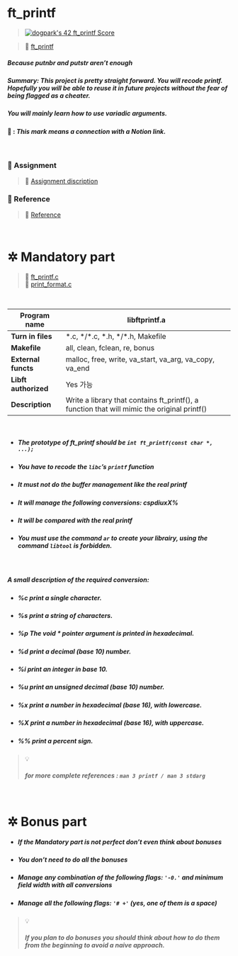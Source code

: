 # **ft_printf**

> [![dogpark's 42 ft_printf Score](https://badge42.vercel.app/api/v2/clam4rmh700350fjk8ctdih83/project/3048891)](https://github.com/JaeSeoKim/badge42)

> 🔗 [ft_printf](https://dogpark-42cursus.notion.site/ft_printf-99e515c722584b2399349e0d904b1c5d)

##### Because putnbr and putstr aren’t enough

##### _Summary: This project is pretty straight forward. You will recode printf. Hopefully you will be able to reuse it in future projects without the fear of being flagged as a cheater._

##### _You will mainly learn how to use variadic arguments._

#### 🔗 : _This mark means a connection with a **Notion link**._

<br>

### 📄 Assignment

> 🔗 [Assignment discription](https://dogpark-42cursus.notion.site/Assignment-2138fa4ea47d4fcb9eb5e7e2d480e197)

### 📌 Reference

> 🔗 [Reference](https://dogpark-42cursus.notion.site/Reference-a322dac45d284c7c81ef9e5cb636a6d2)

<br>

# ✲ Mandatory part

> 🔗 [ft_printf.c](https://dogpark-42cursus.notion.site/ft_print-c-2f4cbaf720a8407292cd05240e4b6727) <br>
> 🔗 [print_format.c](https://dogpark-42cursus.notion.site/print_format-c-4302a91c8dd44311a37d4a7c6207560b)

<br>

| **Program name**     | libftprintf.a                                                                               |
| -------------------- | ------------------------------------------------------------------------------------------- |
| **Turn in files**    | \*.c, \*/\*.c, \*.h, \*/\*.h, Makefile                                                      |
| **Makefile**         | all, clean, fclean, re, bonus                                                               |
| **External functs**  | malloc, free, write, va_start, va_arg, va_copy, va_end                                      |
| **Libft authorized** | Yes 가능                                                                                    |
| **Description**      | Write a library that contains ft_printf(), a function that will mimic the original printf() |

<br>

- ##### _The prototype of ft_printf should be `int ft_printf(const char *, ...);`_

- ##### _You have to recode the `libc`’s `printf` function_

- ##### _It must not do the buffer management like the real printf_

- ##### _It will manage the following conversions: cspdiuxX%_

- ##### _It will be compared with the real printf_

- ##### _You must use the command `ar` to create your librairy, using the command `libtool` is forbidden._

<br>

##### _A small description of the required conversion:_

- ##### _%c print a single character._

- ##### _%s print a string of characters._

- ##### _%p The void \* pointer argument is printed in hexadecimal._

- ##### _%d print a decimal (base 10) number._

- ##### _%i print an integer in base 10._

- ##### _%u print an unsigned decimal (base 10) number._

- ##### _%x print a number in hexadecimal (base 16), with lowercase._

- ##### _%X print a number in hexadecimal (base 16), with uppercase._

- ##### _%% print a percent sign._

> 💡 <br>
>
> ##### _for more complete references : `man 3 printf / man 3 stdarg`_

<br>

# ✲ Bonus part

- ##### _If the Mandatory part is not perfect don’t even think about bonuses_

- ##### _You don’t need to do all the bonuses_

- ##### _Manage any combination of the following flags: `'-0.'` and minimum field width with all conversions_

- ##### _Manage all the following flags: `'# +'` (yes, one of them is a space)_

> 💡<br>
>
> ##### _If you plan to do bonuses you should think about how to do them from the beginning to avoid a naive approach._
